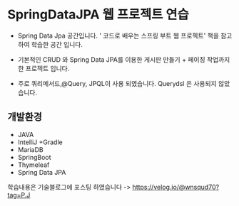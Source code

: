 # SpringDataJPA 웹 프로젝트 연습


- Spring Data Jpa 공간입니다.  ' 코드로 배우는 스프링 부트 웹 프로젝트' 책을 참고하여 학습한 공간 입니다.

- 기본적인 CRUD 와 Spring Data JPA를 이용한 게시판 만들기 + 페이징 작업까지 한 프로젝트 입니다.

- 주로 쿼리메서드,@Query, JPQL이 사용 되였습니다. Querydsl 은 사용되지 않았습니다.

## 개발환경
- JAVA
- IntelliJ +Gradle
- MariaDB
- SpringBoot 
- Thymeleaf
- Spring Data JPA

학습내용은 기술블로그에 포스팅 하였습니다 -> https://velog.io/@wnsqud70?tag=P.J
